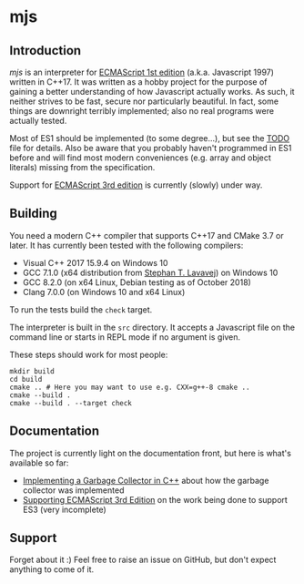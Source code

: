 # mjs

## Introduction
_mjs_ is an interpreter for [ECMAScript 1st
edition](https://www.ecma-international.org/publications/files/ECMA-ST-ARCH/ECMA-262,%201st%20edition,%20June%201997.pdf)
(a.k.a. Javascript 1997) written in C++17. It was written as a hobby
project for the purpose of gaining a better understanding of how
Javascript actually works. As such, it neither strives to be fast,
secure nor particularly beautiful. In fact, some things are downright
terribly implemented; also no real programs were actually tested.

Most of ES1 should be implemented (to some degree...), but see the
[TODO](TODO.md) file for details. Also be aware that you probably
haven't programmed in ES1 before and will find most modern conveniences
(e.g. array and object literals) missing from the specification.

Support for [ECMAScript 3rd
edition](http://www.ecma-international.org/publications/files/ECMA-ST-ARCH/ECMA-262,%203rd%20edition,%20December%201999.pdf)
is currently (slowly) under way.

## Building

You need a modern C++ compiler that supports C++17 and CMake 3.7 or
later. It has currently been tested with the following compilers:

* Visual C++ 2017 15.9.4 on Windows 10
* GCC 7.1.0 (x64 distribution from [Stephan T. Lavavej](https://nuwen.net/mingw.html)) on Windows 10
* GCC 8.2.0 (on x64 Linux, Debian testing as of October 2018)
* Clang 7.0.0 (on Windows 10 and x64 Linux)

To run the tests build the `check` target.

The interpreter is built in the `src` directory. It accepts a Javascript
file on the command line or starts in REPL mode if no argument is given.

These steps should work for most people:

    mkdir build
    cd build
    cmake .. # Here you may want to use e.g. CXX=g++-8 cmake ..
    cmake --build .
    cmake --build . --target check

## Documentation

The project is currently light on the documentation front, but here is
what's available so far:

* [Implementing a Garbage Collector in C++](https://mras0.github.io/mjs/doc/gc/initial.html) about how the garbage collector was implemented
* [Supporting ECMAScript 3rd Edition](doc/es3/es3.md) on the work being
  done to support ES3 (very incomplete)

## Support

Forget about it :) Feel free to raise an issue on GitHub, but don't
expect anything to come of it.
